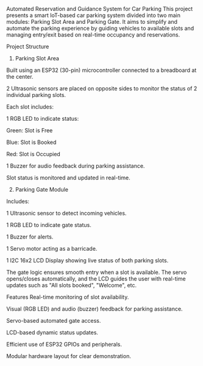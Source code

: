 Automated Reservation and Guidance System for Car Parking
This project presents a smart IoT-based car parking system divided into two main modules: Parking Slot Area and Parking Gate. It aims to simplify and automate the parking experience by guiding vehicles to available slots and managing entry/exit based on real-time occupancy and reservations.

Project Structure
1. Parking Slot Area

Built using an ESP32 (30-pin) microcontroller connected to a breadboard at the center.

2 Ultrasonic sensors are placed on opposite sides to monitor the status of 2 individual parking slots.

Each slot includes:

1 RGB LED to indicate status:

Green: Slot is Free

Blue: Slot is Booked

Red: Slot is Occupied

1 Buzzer for audio feedback during parking assistance.

Slot status is monitored and updated in real-time.

2. Parking Gate Module

Includes:

1 Ultrasonic sensor to detect incoming vehicles.

1 RGB LED to indicate gate status.

1 Buzzer for alerts.

1 Servo motor acting as a barricade.

1 I2C 16x2 LCD Display showing live status of both parking slots.

The gate logic ensures smooth entry when a slot is available. The servo opens/closes automatically, and the LCD guides the user with real-time updates such as "All slots booked", "Welcome", etc.

Features
Real-time monitoring of slot availability.

Visual (RGB LED) and audio (buzzer) feedback for parking assistance.

Servo-based automated gate access.

LCD-based dynamic status updates.

Efficient use of ESP32 GPIOs and peripherals.

Modular hardware layout for clear demonstration.

